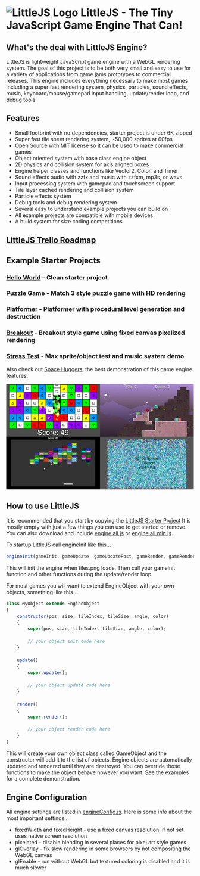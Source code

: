 # ![LittleJS Logo](favicon.ico) LittleJS - The Tiny JavaScript Game Engine That Can!

## What's the deal with LittleJS Engine?

LittleJS is lightweight JavaScript game engine with a WebGL rendering system. The goal of this project is to be both very small and easy to use for a variety of applications from game jams prototypes to commercial releases. This engine includes everything necessary to make most games including a super fast rendering system, physics, particles, sound effects, music, keyboard/mouse/gamepad input handling, update/render loop, and debug tools.

## Features

- Small footprint with no dependencies, starter project is under 6K zipped
- Super fast tile sheet rendering system, ~50,000 sprites at 60fps
- Open Source with MIT license so it can be used to make commercial games
- Object oriented system with base class engine object
- 2D physics and collision system for axis aligned boxes
- Engine helper classes and functions like Vector2, Color, and Timer
- Sound effects audio with zzfx and music with zzfxm, mp3s, or wavs
- Input processing system with gamepad and touchscreen support
- Tile layer cached rendering and collision system
- Particle effects system
- Debug tools and debug rendering system
- Several easy to understand example projects you can build on
- All example projects are compatible with mobile devices
- A build system for size coding competitions

## [LittleJS Trello Roadmap](https://trello.com/b/E9zf1Xak/littlejs)

## Example Starter Projects

### [Hello World](https://killedbyapixel.github.io/LittleJS/) - Clean starter project
### [Puzzle Game](https://killedbyapixel.github.io/LittleJS/examples/puzzle) - Match 3 style puzzle game with HD rendering
### [Platformer](https://killedbyapixel.github.io/LittleJS/examples/platformer) - Platformer with procedural level generation and destruction
### [Breakout](https://killedbyapixel.github.io/LittleJS/examples/breakout) - Breakout style game using fixed canvas pixelized rendering
### [Stress Test](https://killedbyapixel.github.io/LittleJS/examples/stress) - Max sprite/object test and music system demo

Also check out [Space Huggers](https://github.com/KilledByAPixel/SpaceHuggers), the best demonstration of this game engine features.

![LittleJS Screenshot](screenshot.jpg)

## How to use LittleJS

It is recommended that you start by copying the [LittleJS Starter Project](https://github.com/KilledByAPixel/LittleJS/blob/main/game.js) It is mostly empty with just a few things you can use to get started or remove. You can also download and include [engine.all.js](https://github.com/KilledByAPixel/LittleJS/blob/main/engine/engine.all.js) or [engine.all.min.js](https://github.com/KilledByAPixel/LittleJS/blob/main/engine/engine.all.min.js).

To startup LittleJS call engineInit like this...

```javascript
engineInit(gameInit, gameUpdate, gameUpdatePost, gameRender, gameRenderPost, 'tiles.png');
```

This will init the engine when tiles.png loads. Then call your gameInit function and other functions during the update/render loop.

For most games you will want to extend EngineObject with your own objects, something like this...

```javascript
class MyObject extends EngineObject 
{
    constructor(pos, size, tileIndex, tileSize, angle, color)
    {
        super(pos, size, tileIndex, tileSize, angle, color);
        
        // your object init code here
    }

    update()
    {
        super.update();
        
        // your object update code here
    }

    render()
    {
        super.render();
        
        // your object render code here
    }
}
```

This will create your own object class called GameObject and the constructor will add it to the list of objects. Engine objects are automatically updated and rendered until they are destroyed. You can override those functions to make the object behave however you want. See the examples for a complete demonstration.

## Engine Configuration

All engine settings are listed in [engineConfig.js](https://github.com/KilledByAPixel/LittleJS/blob/main/engine/engineConfig.js). Here is some info about the most important settings...

- fixedWidth and fixedHeight - use a fixed canvas resolution, if not set uses native screen resolution
- pixelated - disable blending in several places for pixel art style games
- glOverlay - fix slow rendering in some browsers by not compositing the WebGL canvas
- glEnable - run without WebGL but textured coloring is disabled and it is much slower

